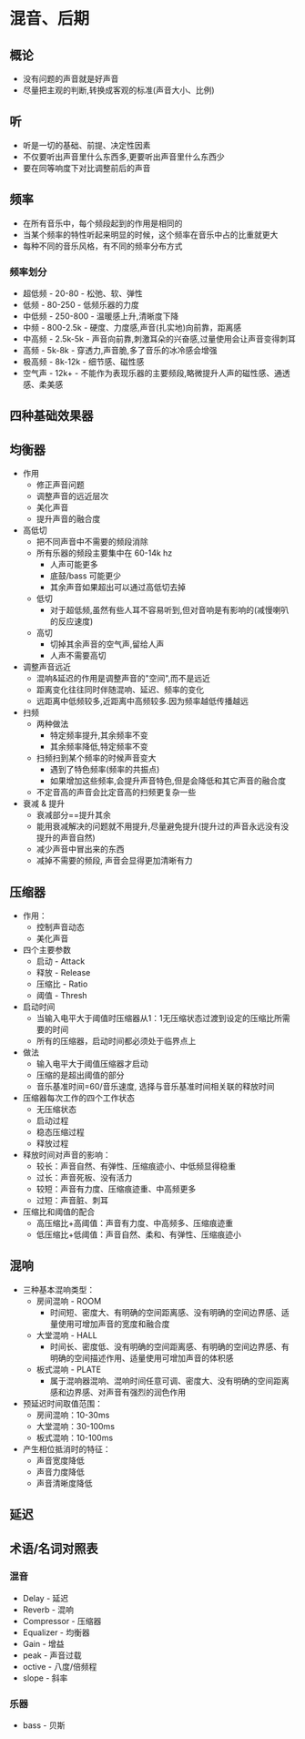 # 混音、后期


## 概论
- 没有问题的声音就是好声音
- 尽量把主观的判断,转换成客观的标准(声音大小、比例)

## 听
- 听是一切的基础、前提、决定性因素
- 不仅要听出声音里什么东西多,更要听出声音里什么东西少
- 要在同等响度下对比调整前后的声音


## 频率
- 在所有音乐中，每个频段起到的作用是相同的
- 当某个频率的特性听起来明显的时候，这个频率在音乐中占的比重就更大
- 每种不同的音乐风格，有不同的频率分布方式
### 频率划分
- 超低频 - 20-80 - 松弛、软、弹性
- 低频 - 80-250 - 低频乐器的力度
- 中低频 - 250-800 - 温暖感上升,清晰度下降
- 中频 - 800-2.5k - 硬度、力度感,声音(扎实地)向前靠，距离感
- 中高频 - 2.5k-5k - 声音向前靠,刺激耳朵的兴奋感,过量使用会让声音变得刺耳
- 高频 - 5k-8k - 穿透力,声音脆,多了音乐的冰冷感会增强
- 极高频 - 8k-12k - 细节感、磁性感
- 空气声 - 12k+ - 不能作为表现乐器的主要频段,略微提升人声的磁性感、通透感、柔美感


## 四种基础效果器

## 均衡器
- 作用
  - 修正声音问题
  - 调整声音的远近层次
  - 美化声音
  - 提升声音的融合度
- 高低切
  - 把不同声音中不需要的频段消除
  - 所有乐器的频段主要集中在 60-14k hz
    - 人声可能更多
    - 底鼓/bass 可能更少
    - 其余声音如果超出可以通过高低切去掉
  - 低切
    - 对于超低频,虽然有些人耳不容易听到,但对音响是有影响的(减慢喇叭的反应速度)
  - 高切
    - 切掉其余声音的空气声,留给人声
    - 人声不需要高切
- 调整声音远近
  - 混响&延迟的作用是调整声音的"空间",而不是远近
  - 距离变化往往同时伴随混响、延迟、频率的变化
  - 远距离中低频较多,近距离中高频较多.因为频率越低传播越远
- 扫频
  - 两种做法
    - 特定频率提升,其余频率不变
    - 其余频率降低,特定频率不变
  - 扫频扫到某个频率的时候声音变大
    - 遇到了特色频率(频率的共振点)
    - 如果增加这些频率,会提升声音特色,但是会降低和其它声音的融合度
  - 不定音高的声音会比定音高的扫频更复杂一些
- 衰减 & 提升
  - 衰减部分==提升其余
  - 能用衰减解决的问题就不用提升,尽量避免提升(提升过的声音永远没有没提升的声音自然)
  - 减少声音中冒出来的东西
  - 减掉不需要的频段, 声音会显得更加清晰有力
## 压缩器
- 作用：
  - 控制声音动态
  - 美化声音
- 四个主要参数
  - 启动 - Attack
  - 释放 - Release
  - 压缩比 - Ratio
  - 阈值 - Thresh
- 启动时间
  - 当输入电平大于阈值时压缩器从1：1无压缩状态过渡到设定的压缩比所需要的时间
  - 所有的压缩器，启动时间都必须处于临界点上
- 做法
  - 输入电平大于阈值压缩器才启动
  - 压缩的是超出阈值的部分
  - 音乐基准时间=60/音乐速度, 选择与音乐基准时间相关联的释放时间
- 压缩器每次工作的四个工作状态
  - 无压缩状态
  - 启动过程
  - 稳态压缩过程
  - 释放过程
- 释放时间对声音的影响：
  - 较长：声音自然、有弹性、压缩痕迹小、中低频显得稳重
  - 过长：声音死板、没有活力
  - 较短：声音有力度、压缩痕迹重、中高频更多
  - 过短：声音脏、刺耳
- 压缩比和阈值的配合
  - 高压缩比+高阈值：声音有力度、中高频多、压缩痕迹重
  - 低压缩比+低阈值：声音自然、柔和、有弹性、压缩痕迹小
## 混响
- 三种基本混响类型：
  - 房间混响 - ROOM
    - 时间短、密度大、有明确的空间距离感、没有明确的空间边界感、适量使用可增加声音的宽度和融合度
  - 大堂混响 - HALL
    - 时间长、密度低、没有明确的空间距离感、有明确的空间边界感、有明确的空间描述作用、适量使用可增加声音的体积感
  - 板式混响 - PLATE
    - 属于混响器混响、混响时间任意可调、密度大、没有明确的空间距离感和边界感、对声音有强烈的润色作用
- 预延迟时间取值范围：
  - 房间混响：10-30ms
  - 大堂混响：30-100ms
  - 板式混响：10-100ms
- 产生相位抵消时的特征：
  - 声音宽度降低
  - 声音力度降低
  - 声音清晰度降低
## 延迟



## 术语/名词对照表
### 混音
- Delay - 延迟
- Reverb - 混响
- Compressor - 压缩器
- Equalizer - 均衡器
- Gain - 增益
- peak - 声音过载
- octive - 八度/倍频程
- slope - 斜率
### 乐器
- bass - 贝斯
